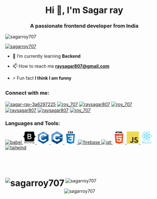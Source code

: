 <h1 align="center">Hi 👋, I'm Sagar ray</h1>
<h3 align="center">A passionate frontend developer from India</h3>

<p align="left"> <img src="https://komarev.com/ghpvc/?username=sagarroy707&label=Profile%20views&color=0e75b6&style=flat" alt="sagarroy707" /> </p>

<p align="left"> <a href="https://github.com/ryo-ma/github-profile-trophy"><img src="https://github-profile-trophy.vercel.app/?username=sagarroy707" alt="sagarroy707" /></a> </p>

- 🌱 I’m currently learning **Backend**

- 📫 How to reach me **raysagar807@gmail.com**

- ⚡ Fun fact **I think I am funny**
<h3 align="left">Connect with me:</h3>
<p align="left">
<a href="https://linkedin.com/in/sagar-ray-3a6297225" target="blank"><img align="center" src="https://raw.githubusercontent.com/rahuldkjain/github-profile-readme-generator/master/src/images/icons/Social/linked-in-alt.svg" alt="sagar-ray-3a6297225" height="30" width="40" /></a>
<a href="https://www.codechef.com/users/roy_707" target="blank"><img align="center" src="https://cdn.jsdelivr.net/npm/simple-icons@3.1.0/icons/codechef.svg" alt="roy_707" height="30" width="40" /></a>
<a href="https://www.hackerrank.com/raysagar807" target="blank"><img align="center" src="https://raw.githubusercontent.com/rahuldkjain/github-profile-readme-generator/master/src/images/icons/Social/hackerrank.svg" alt="raysagar807" height="30" width="40" /></a>
<a href="https://codeforces.com/profile/roy_707" target="blank"><img align="center" src="https://raw.githubusercontent.com/rahuldkjain/github-profile-readme-generator/master/src/images/icons/Social/codeforces.svg" alt="roy_707" height="30" width="40" /></a>
<a href="https://www.leetcode.com/raysagar807" target="blank"><img align="center" src="https://raw.githubusercontent.com/rahuldkjain/github-profile-readme-generator/master/src/images/icons/Social/leet-code.svg" alt="raysagar807" height="30" width="40" /></a>
<a href="https://www.hackerearth.com/raysagar807" target="blank"><img align="center" src="https://raw.githubusercontent.com/rahuldkjain/github-profile-readme-generator/master/src/images/icons/Social/hackerearth.svg" alt="raysagar807" height="30" width="40" /></a>
<a href="https://auth.geeksforgeeks.org/user/roy_707" target="blank"><img align="center" src="https://raw.githubusercontent.com/rahuldkjain/github-profile-readme-generator/master/src/images/icons/Social/geeks-for-geeks.svg" alt="roy_707" height="30" width="40" /></a>
</p>

<h3 align="left">Languages and Tools:</h3>
<p align="left"> <a href="https://babeljs.io/" target="_blank" rel="noreferrer"> <img src="https://www.vectorlogo.zone/logos/babeljs/babeljs-icon.svg" alt="babel" width="40" height="40"/> </a> <a href="https://getbootstrap.com" target="_blank" rel="noreferrer"> <img src="https://raw.githubusercontent.com/devicons/devicon/master/icons/bootstrap/bootstrap-plain-wordmark.svg" alt="bootstrap" width="40" height="40"/> </a> <a href="https://www.cprogramming.com/" target="_blank" rel="noreferrer"> <img src="https://raw.githubusercontent.com/devicons/devicon/master/icons/c/c-original.svg" alt="c" width="40" height="40"/> </a> <a href="https://www.w3schools.com/cpp/" target="_blank" rel="noreferrer"> <img src="https://raw.githubusercontent.com/devicons/devicon/master/icons/cplusplus/cplusplus-original.svg" alt="cplusplus" width="40" height="40"/> </a> <a href="https://www.w3schools.com/css/" target="_blank" rel="noreferrer"> <img src="https://raw.githubusercontent.com/devicons/devicon/master/icons/css3/css3-original-wordmark.svg" alt="css3" width="40" height="40"/> </a> <a href="https://firebase.google.com/" target="_blank" rel="noreferrer"> <img src="https://www.vectorlogo.zone/logos/firebase/firebase-icon.svg" alt="firebase" width="40" height="40"/> </a> <a href="https://git-scm.com/" target="_blank" rel="noreferrer"> <img src="https://www.vectorlogo.zone/logos/git-scm/git-scm-icon.svg" alt="git" width="40" height="40"/> </a> <a href="https://www.w3.org/html/" target="_blank" rel="noreferrer"> <img src="https://raw.githubusercontent.com/devicons/devicon/master/icons/html5/html5-original-wordmark.svg" alt="html5" width="40" height="40"/> </a> <a href="https://developer.mozilla.org/en-US/docs/Web/JavaScript" target="_blank" rel="noreferrer"> <img src="https://raw.githubusercontent.com/devicons/devicon/master/icons/javascript/javascript-original.svg" alt="javascript" width="40" height="40"/> </a> <a href="https://reactjs.org/" target="_blank" rel="noreferrer"> <img src="https://raw.githubusercontent.com/devicons/devicon/master/icons/react/react-original-wordmark.svg" alt="react" width="40" height="40"/> </a> <a href="https://tailwindcss.com/" target="_blank" rel="noreferrer"> <img src="https://www.vectorlogo.zone/logos/tailwindcss/tailwindcss-icon.svg" alt="tailwind" width="40" height="40"/> </a> </p>
<br></br>
<h1><img align="left" display="block" src="https://github-readme-stats.vercel.app/api/top-langs?username=sagarroy707&show_icons=true&locale=en&layout=compact" alt="sagarroy707" /> </h1>

<p>&nbsp;<img align="center" src="https://github-readme-stats.vercel.app/api?username=sagarroy707&show_icons=true&locale=en" alt="sagarroy707" /></p>

<p><img align="center" src="https://github-readme-streak-stats.herokuapp.com/?user=sagarroy707&" alt="sagarroy707" /></p>
